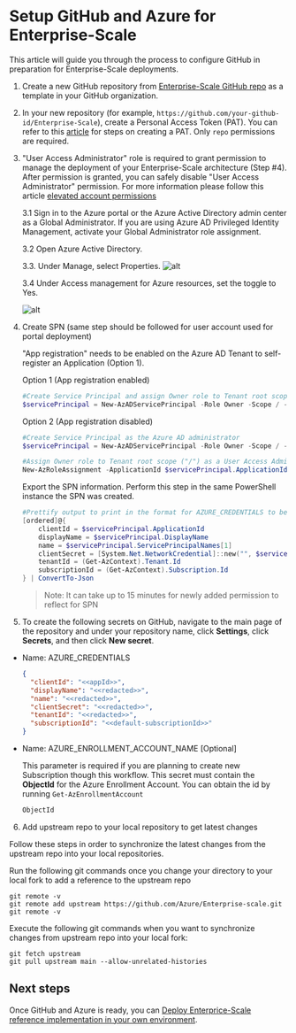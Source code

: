 # Setup GitHub and Azure for Enterprise-Scale

This article will guide you through the process to configure GitHub in preparation for Enterprise-Scale deployments.

1. Create a new GitHub repository from [Enterprise-Scale GitHub repo](https://github.com/Azure/Enterprise-Scale) as a template in your GitHub organization.

2. In your new repository (for example, `https://github.com/your-github-id/Enterprise-Scale`), create a Personal Access Token (PAT). You can refer to this [article](https://help.github.com/en/github/authenticating-to-github/creating-a-personal-access-token-for-the-command-line) for steps on creating a PAT. Only `repo` permissions are required.

3. "User Access Administrator" role is required to grant permission to manage the deployment of your Enterprise-Scale architecture (Step #4). After permission is granted, you can safely disable "User Access Administrator" permission. For more information please follow this article [elevated account permissions](https://docs.microsoft.com/en-us/azure/role-based-access-control/elevate-access-global-admin)

    3.1 Sign in to the Azure portal or the Azure Active Directory admin center as a Global Administrator. If you are using Azure AD Privileged Identity Management, activate your Global Administrator role assignment.

    3.2 Open Azure Active Directory.

    3.3. Under Manage, select Properties.
    ![alt](https://docs.microsoft.com/en-us/azure/role-based-access-control/media/elevate-access-global-admin/azure-active-directory-properties.png)

    3.4 Under Access management for Azure resources, set the toggle to Yes.

    ![alt](https://docs.microsoft.com/en-us/azure/role-based-access-control/media/elevate-access-global-admin/aad-properties-global-admin-setting.png)

4. Create SPN (same step should be followed for user account used for portal deployment)

     "App registration" needs to be enabled on the Azure AD Tenant to self-register an Application (Option 1).

    Option 1 (App registration enabled)

    ```powershell
    #Create Service Principal and assign Owner role to Tenant root scope ("/")
    $servicePrincipal = New-AzADServicePrincipal -Role Owner -Scope / -DisplayName AzOps
    ```

    Option 2 (App registration disabled)

    ```powershell
    #Create Service Principal as the Azure AD administrator
    $servicePrincipal = New-AzADServicePrincipal -Role Owner -Scope / -DisplayName AzOps -SkipAssignment

    #Assign Owner role to Tenant root scope ("/") as a User Access Administrator
    New-AzRoleAssignment -ApplicationId $servicePrincipal.ApplicationId -RoleDefinitionName Owner -Scope /
    ```

    Export the SPN information. Perform this step in the same PowerShell instance the SPN was created.

    ```powershell
    #Prettify output to print in the format for AZURE_CREDENTIALS to be able to copy in next step.
    [ordered]@{
        clientId = $servicePrincipal.ApplicationId
        displayName = $servicePrincipal.DisplayName
        name = $servicePrincipal.ServicePrincipalNames[1]
        clientSecret = [System.Net.NetworkCredential]::new("", $servicePrincipal.Secret).Password
        tenantId = (Get-AzContext).Tenant.Id
        subscriptionId = (Get-AzContext).Subscription.Id
    } | ConvertTo-Json
    ```

    > Note: It can take up to 15 minutes for newly added permission to reflect for SPN

5. To create the following secrets on GitHub, navigate to the main page of the repository and under your repository name, click **Settings**, click **Secrets**, and then click **New secret**.

* Name: AZURE_CREDENTIALS

    ```json
    {
      "clientId": "<<appId>>",
      "displayName": "<<redacted>>",
      "name": "<<redacted>>",
      "clientSecret": "<<redacted>>",
      "tenantId": "<<redacted>>",
      "subscriptionId": "<<default-subscriptionId>>"
    }
    ```

* Name: AZURE_ENROLLMENT_ACCOUNT_NAME [Optional]

    This parameter is required if you are planning to create new Subscription though this workflow. This secret must contain the **ObjectId** for the Azure Enrollment Account. You can obtain the id by running ```Get-AzEnrollmentAccount```

    ```bash
    ObjectId
    ```

6. Add upstream repo to your local repository to get latest changes

Follow these steps in order to synchronize the latest changes from the upstream repo into your local repositories.

Run the following git commands once you change your directory to your local fork to add a reference to the upstream repo

```shell
git remote -v
git remote add upstream https://github.com/Azure/Enterprise-scale.git
git remote -v
```

Execute the following git commands when you want to synchronize changes from upstream repo into your local fork:

```shell
git fetch upstream
git pull upstream main --allow-unrelated-histories
```

## Next steps

Once GitHub and Azure is ready, you can [Deploy Enterprice-Scale reference implementation in your own environment](./configure-own-environment.md).